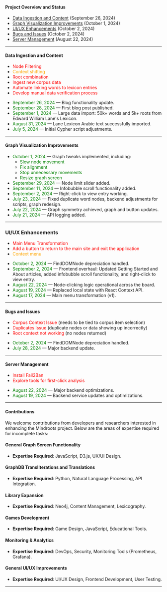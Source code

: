 #### Project Overview and Status



+ [Data Ingestion and Content](#data-ingestion-and-content) (September 26, 2024)
+ [Graph Visualization Improvements](#graph-visualization-improvements) (October 1, 2024)
+ [UI/UX Enhancements](#uiux-enhancements) (October 2, 2024)
+ [Bugs and Issues](#bugs-and-issues) (October 2, 2024)
+ [Server Management](#server-management) (August 22, 2024)

---

#### Data Ingestion and Content

+ <span style="color:red;">Node Filtering</span>
+ <span style="color:orange;">Context shifting</span>
+ <span style="color:red;">Root combination</span>
+ <span style="color:red;">Ingest new corpus data</span>
+ <span style="color:red;">Automate linking words to lexicon entries</span>
+ <span style="color:red;">Develop manual data verification process</span>

- <span style="color:green;">September 26, 2024</span> — Blog functionality update.
- <span style="color:green;">September 28, 2024</span> — First blog post published.
- <span style="color:green;">September 1, 2024</span> — Large data import: 50k+ words and 5k+ roots from Edward William Lane's Lexicon.
- <span style="color:green;">August 31, 2024</span> — Lane Lexicon Arabic text successfully imported.
- <span style="color:green;">July 5, 2024</span> — Initial Cypher script adjustments.

---

#### Graph Visualization Improvements

- <span style="color:green;">October 1, 2024</span> — Graph tweaks implemented, including:
  + <span style="color:green;">Slow node movement</span>
  + <span style="color:green;">Fix alignment</span>
  + <span style="color:green;">Stop unnecessary movements</span>
  + <span style="color:green;">Resize graph screen</span>
- <span style="color:green;">September 29, 2024</span> — Node limit slider added.
- <span style="color:green;">September 11, 2024</span> — Infobubble scroll functionality added.
- <span style="color:green;">September 2, 2024</span> — Right-click to view entry working.
- <span style="color:green;">July 23, 2024</span> — Fixed duplicate word nodes, backend adjustments for scripts, graph redesign.
- <span style="color:green;">July 22, 2024</span> — Graph symmetry achieved, graph and button updates.
- <span style="color:green;">July 21, 2024</span> — API logging added.

---

### UI/UX Enhancements

+ <span style="color:red;">Main Menu Transformation</span>
+ <span style="color:red;">Add a button to return to the main site and exit the application</span>
+ <span style="color:orange;">Context menu</span>

- <span style="color:green;">October 2, 2024</span> — FindDOMNode depreciation handled.
- <span style="color:green;">September 2, 2024</span> — Frontend overhaul: Updated Getting Started and About articles, added infobubble scroll functionality, and right-click to view entry.
- <span style="color:green;">August 22, 2024</span> — Node-clicking logic operational across the board.
- <span style="color:green;">August 19, 2024</span> — Replaced local state with React Context API.
- <span style="color:green;">August 17, 2024</span> — Main menu transformation (v1).

---

#### Bugs and Issues

+ <span style="color:red;">Corpus Context Issue</span> (needs to be tied to corpus item selection)
+ <span style="color:red;">Duplicates Issue</span> (duplicate nodes or data showing up incorrectly)
+ <span style="color:red;">Root context not working</span> (no nodes returned)

- <span style="color:green;">October 2, 2024</span> — FindDOMNode depreciation handled.
- <span style="color:green;">July 28, 2024</span> — Major backend update.

---

#### Server Management

+ <span style="color:red;">Install Fail2Ban</span>
+ <span style="color:red;">Explore tools for first-click analysis</span>

- <span style="color:green;">August 22, 2024</span> — Major backend optimizations.
- <span style="color:green;">August 19, 2024</span> — Backend service updates and optimizations.

---

#### Contributions

We welcome contributions from developers and researchers interested in enhancing the Mindroots project. Below are the areas of expertise required for incomplete tasks:

#### **General Graph Screen Functionality**
+ **Expertise Required**: JavaScript, D3.js, UX/UI Design.

#### **GraphDB Transliterations and Translations**
+ **Expertise Required**: Python, Natural Language Processing, API Integration.

#### **Library Expansion**
+ **Expertise Required**: Neo4j, Content Management, Lexicography.

#### **Games Development**
+ **Expertise Required**: Game Design, JavaScript, Educational Tools.

#### **Monitoring & Analytics**
+ **Expertise Required**: DevOps, Security, Monitoring Tools (Prometheus, Grafana).

#### **General UI/UX Improvements**
+ **Expertise Required**: UI/UX Design, Frontend Development, User Testing.

---

